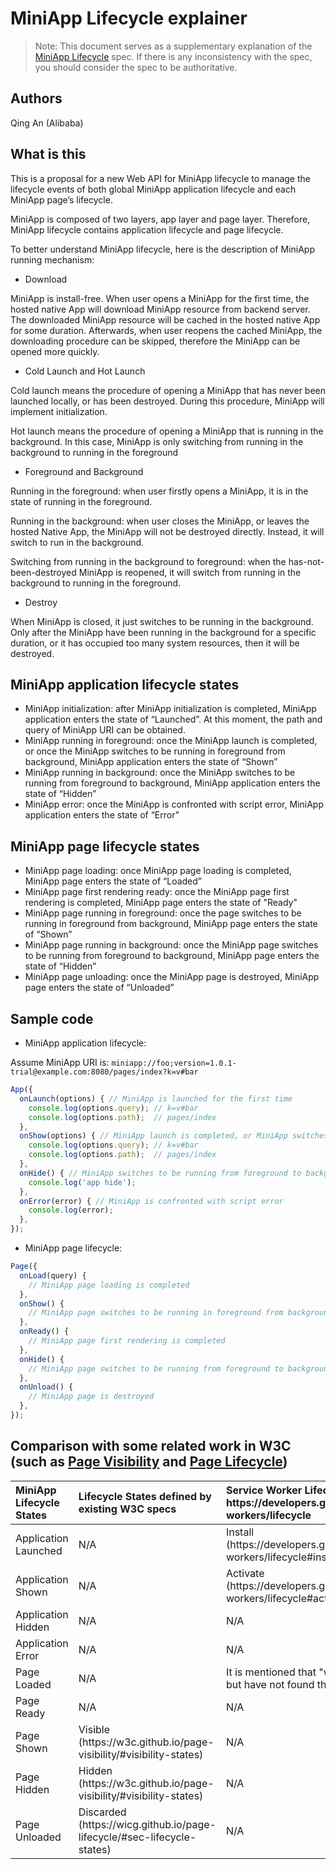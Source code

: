 # MiniApp Lifecycle explainer

> Note: This document serves as a supplementary explanation of the [MiniApp Lifecycle](https://w3c.github.io/miniapp/specs/lifecycle/) 
spec. If there is any inconsistency with the spec, you should consider the spec to be authoritative.

## Authors

Qing An (Alibaba)

## What is this

This is a proposal for a new Web API for MiniApp lifecycle to manage the lifecycle events of both global MiniApp application 
lifecycle and each MiniApp page’s lifecycle.

MiniApp is composed of two layers, app layer and page layer. Therefore, MiniApp lifecycle contains application lifecycle and 
page lifecycle.

To better understand MiniApp lifecycle, here is the description of MiniApp running mechanism:

* Download

MiniApp is install-free. When user opens a MiniApp for the first time, the hosted native App will download MiniApp resource 
from backend server. The downloaded MiniApp resource will be cached in the hosted native App for some duration. Afterwards, 
when user reopens the cached MiniApp, the downloading procedure can be skipped, therefore the MiniApp can be opened more quickly.

* Cold Launch and Hot Launch

Cold launch means the procedure of opening a MiniApp that has never been launched locally, or has been destroyed. During this 
procedure, MiniApp will implement initialization.

Hot launch means the procedure of opening a MiniApp that is running in the background. In this case, MiniApp is only switching 
from running in the background to running in the foreground

* Foreground and Background

Running in the foreground: when user firstly opens a MiniApp, it is in the state of running in the foreground.

Running in the background: when user closes the MiniApp, or leaves the hosted Native App, the MiniApp will not be destroyed 
directly. Instead, it will switch to run in the background.

Switching from running in the background to foreground: when the has-not-been-destroyed MiniApp is reopened, it will switch 
from running in the background to running in the foreground.

* Destroy

When MiniApp is closed, it just switches to be running in the background. Only after the MiniApp have been running in the 
background for a specific duration, or it has occupied too many system resources, then it will be destroyed.

## MiniApp application lifecycle states

*	MiniApp initialization: after MiniApp initialization is completed, MiniApp application enters the state of “Launched”. 
At this moment, the path and query of MiniApp URI can be obtained.
*	MiniApp running in foreground: once the MiniApp launch is completed, or once the MiniApp switches to be running in 
foreground from background, MiniApp application enters the state of “Shown”
*	MiniApp running in background: once the MiniApp switches to be running from foreground to background, MiniApp application 
enters the state of “Hidden”
*	MiniApp error: once the MiniApp is confronted with script error, MiniApp application enters the state of “Error”

## MiniApp page lifecycle states

*	MiniApp page loading: once MiniApp page loading is completed, MiniApp page enters the state of “Loaded”
*	MiniApp page first rendering ready: once the MiniApp page first rendering is completed, MiniApp page enters the state of "Ready"
*	MiniApp page running in foreground: once the page switches to be running in foreground from background, MiniApp page enters 
the state of “Shown”
*	MiniApp page running in background: once the MiniApp page switches to be running from foreground to background, MiniApp page 
enters the state of “Hidden”
*	MiniApp page unloading: once the MiniApp page is destroyed, MiniApp page enters the state of “Unloaded”


## Sample code

*	MiniApp application lifecycle: 

Assume MiniApp URI is: `miniapp://foo;version=1.0.1-trial@example.com:8080/pages/index?k=v#bar`

```js
App({ 
  onLaunch(options) { // MiniApp is launched for the first time
    console.log(options.query); // k=v#bar
    console.log(options.path);  // pages/index
  },
  onShow(options) { // MiniApp launch is completed, or MiniApp switches to be running in foreground from background
    console.log(options.query); // k=v#bar
    console.log(options.path);  // pages/index
  },
  onHide() { // MiniApp switches to be running from foreground to background
    console.log('app hide');
  },
  onError(error) { // MiniApp is confronted with script error
    console.log(error);
  },
});
```

* MiniApp page lifecycle: 

```js
Page({
  onLoad(query) {
    // MiniApp page loading is completed
  },
  onShow() {
    // MiniApp page switches to be running in foreground from background
  },
  onReady() {
    // MiniApp page first rendering is completed
  },
  onHide() {
    // MiniApp page switches to be running from foreground to background
  },
  onUnload() {
    // MiniApp page is destroyed
  },
});
```


## Comparison with some related work in W3C (such as [Page Visibility](https://w3c.github.io/page-visibility/) and [Page Lifecycle](https://wicg.github.io/page-lifecycle/))

<table>
    <thead>
        <tr class="thead-first-child">
          <th align="left"> MiniApp Lifecycle States</th>
          <th align="left"> Lifecycle States defined by existing W3C specs </th>
          <th align="left"> Service Worker Lifecycle defined in https://developers.google.com/web/fundamentals/primers/service-workers/lifecycle </th>
        </tr>
    </thead>
        <tr class="tbody-first-child">
          <td align="left"> Application Launched </td>
          <td align="left"> N/A </td>
          <td align="left"> Install (https://developers.google.com/web/fundamentals/primers/service-workers/lifecycle#install) </td>
        </tr>
        <tr class="tbody-first-child">
          <td align="left"> Application Shown </td>
          <td align="left"> N/A </td>
          <td align="left"> Activate (https://developers.google.com/web/fundamentals/primers/service-workers/lifecycle#activate) </td>
        </tr>
        <tr class="tbody-first-child">
          <td align="left"> Application Hidden </td>
          <td align="left"> N/A </td>
          <td align="left"> N/A </td>
        </tr>
        <tr class="tbody-first-child">
          <td align="left"> Application Error </td>
          <td align="left"> N/A </td>
          <td align="left"> N/A </td>
        </tr>
        <tr class="tbody-first-child">
          <td align="left"> Page Loaded </td>
          <td align="left"> N/A </td>
          <td align="left"> It is mentioned that "we already have a longstanding `onload` event", but have not found the link. Welcome for input </td>
        </tr>
        <tr class="tbody-first-child">
          <td align="left"> Page Ready </td>
          <td align="left"> N/A </td>
          <td align="left"> N/A </td>
        </tr>
        <tr class="tbody-first-child">
          <td align="left"> Page Shown </td>
          <td align="left"> Visible (https://w3c.github.io/page-visibility/#visibility-states) </td>
          <td align="left"> N/A </td>
        </tr>
        <tr class="tbody-first-child">
          <td align="left"> Page Hidden </td>
          <td align="left"> Hidden (https://w3c.github.io/page-visibility/#visibility-states) </td>
          <td align="left"> N/A </td>
        </tr>
        <tr class="tbody-first-child">
          <td align="left"> Page Unloaded </td>
          <td align="left"> Discarded (https://wicg.github.io/page-lifecycle/#sec-lifecycle-states) </td>
          <td align="left"> N/A </td>
        </tr>
        
</table>
